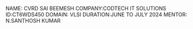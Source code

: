 NAME: CVRD SAI BEEMESH
COMPANY:CODTECH IT SOLUTIONS
ID:CT6WDS450
DOMAIN: VLSI
DURATION:JUNE TO JULY 2024
MENTOR: N.SANTHOSH KUMAR
![]() 
